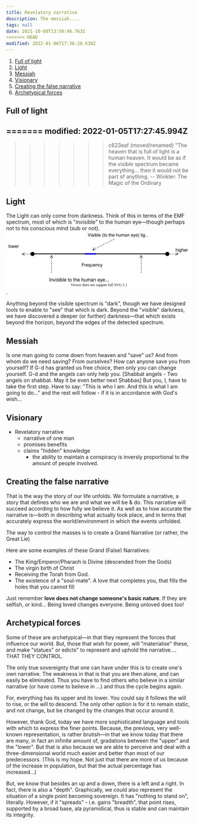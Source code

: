 ```yaml
---
title: Revelatory narrative
description: The messiah....
tags: null
date: 2021-10-08T13:50:46.763Z
<<<<<<< HEAD
modified: 2022-01-06T17:36:20.638Z
---
```


1. [Full of light](#full-of-light)
2. [Light](#light)
3. [Messiah](#messiah)
4. [Visionary](#visionary)
5. [Creating the false narrative](#creating-the-false-narrative)
6. [Archetypical forces](#archetypical-forces)

## Full of light

=======
modified: 2022-01-05T17:27:45.994Z
---

>>>>>>> c623eaf (moved/renamed)
        "The heaven that is full of light is a human heaven. It would be as if the visible spectrum became everything... then it would not be part of anything.
        -- Winkler: The Magic of the Ordinary

## Light

The Light can only come from darkness. Think of this in terms of the EMF spectrum, most of which is "invisible" to the human eye&mdash;though perhaps not to his conscious mind (sub or not). ![EMF spectrum](/site/posts/img/tol/fn-spectrum.svg).

Anything beyond the visible spectrum is "dark", though we have designed tools to enable to "see" that which is dark. Beyond the "visible" darkness, we have discovered a deeper (or further) darkness&mdash;that which exists beyond the horizon, beyond the edges of the detected spectrum.

## Messiah

Is one man going to come down from heaven and "save" us? And from whom do we need saving? From ourselves? How can anyone save you from yourself? If G-d has granted us free choice, then only you can change yourself. G-d and the angels can only help you. [Shabbat angels - Two angels on shabbat. May it be even better next Shabbas] But you, I, have to take the first step. Have to say: "This is who I am. And this is what I am going to do..." and the rest will follow - if it is in accordance with God's wish...

## Visionary

- Revelatory narrative
  - narrative of one man
  - promises benefits
  - claims "hidden" knowledge
    - the ability to maintain a conspiracy is inversly proportional to the amount of people involved.

## Creating the false narrative

That is the way the story of our life unfolds. We formulate a narrative, a story that defines who we are and what we will be & do. This narrative will succeed according to how fully we believe it. As well as to how accurate the narrative is&mdash;both in describing what actually took place, and in terms that accurately express the world/environment in which the events unfolded.

The way to control the masses is to create a Grand Narrative (or rather, the Great Lie)

Here are some examples of these Grand (False) Narratives:

- The King/Emperor/Pharaoh is Divine (descended from the Gods)
- The virgin birth of Christ
- Receiving the Torah from God.
- The existence of a "soul-mate".
  A love that completes you, that fills the holes that you cannot fill

Just remember **love does not change someone's basic nature**. If they are selfish, or kind... Being loved changes everyone. Being unloved does too!

## Archetypical forces

Some of these are archetypical&mdash;in that they represent the forces that influence our world. But, those that wish for power, will "materialise" these, and make "statues" or edicts" to represent and uphold the narrative.... THAT THEY CONTROL.

The only true sovereignty that one can have under this is to create one's own narrative. The weakness in that is that you are then alone, and can easily be eliminated. Thus you have to find others who believe in a similar narrative (or have come to believe in ...) and thus the cycle begins again.

For, everything has its upper and its lower. You could say it follows the will to rise, or the will to descend. The only other option is for it to remain static, and not change, but be changed by the changes that occur around it.

However, thank God, today we have more sophisticated language and tools with which to express the finer points. Because, the previous, very well-known representation, is rather brutish&mdash;in that we know today that there are many, in fact an infinite amount of, gradations between the "upper" and the "lower". But that is also because we are able to perceive and deal with a three-dimensional world much easier and better than most of our predecessors. (This is my hope. Not just that there are more of us because of the increase in population, but that the actual percentage has increased...)

But, we know that besides an up and a down, there is a left and a right. In fact, there is also a "depth". Graphically, we could also represent the situation of a single point becoming sovereign. It has "nothing to stand on", literally. However, if it "spreads" - i.e. gains "breadth", that point rises, supported by a broad base, ala pyramidical, thus is stable and can maintain its integrity.
